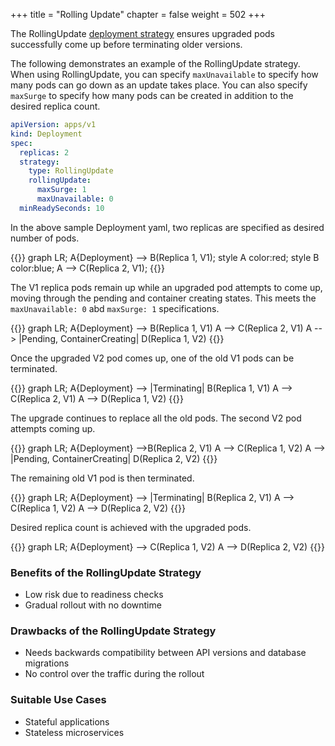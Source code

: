 +++
title = "Rolling Update"
chapter = false
weight = 502
+++

The RollingUpdate [deployment strategy](https://kubernetes.io/docs/concepts/workloads/controllers/deployment/#rolling-update-deployment) ensures upgraded pods successfully come up before terminating older versions.

The following demonstrates an example of the RollingUpdate strategy. When using RollingUpdate, you can specify `maxUnavailable` to specify how many pods can go down as an update takes place. You can also specify `maxSurge` to specify how many pods can be created in addition to the desired replica count.

```yaml
apiVersion: apps/v1
kind: Deployment
spec:
  replicas: 2
  strategy:
    type: RollingUpdate
    rollingUpdate:
      maxSurge: 1
      maxUnavailable: 0
  minReadySeconds: 10
```

In the above sample Deployment yaml, two replicas are specified as desired number of pods.

{{<mermaid>}}
graph LR;
    A{Deployment} --> B(Replica 1, V1);
    style A color:red;
    style B color:blue;
        A --> C(Replica 2, V1);
{{</mermaid>}}

The V1 replica pods remain up while an upgraded pod attempts to come up, moving through the pending and container creating states. This meets the `maxUnavailable: 0` abd `maxSurge: 1` specifications.

{{<mermaid>}}
graph LR;
    A{Deployment} --> B(Replica 1, V1)
    A --> C(Replica 2, V1)
    A --> |Pending, ContainerCreating| D(Replica 1, V2)
{{</mermaid>}}

Once the upgraded V2 pod comes up, one of the old V1 pods can be terminated.

{{<mermaid>}}
graph LR;
    A{Deployment} --> |Terminating| B(Replica 1, V1)
    A --> C(Replica 2, V1)
    A --> D(Replica 1, V2)
{{</mermaid>}}

The upgrade continues to replace all the old pods. The second V2 pod attempts coming up.

{{<mermaid>}}
graph LR;
    A{Deployment} -->B(Replica 2, V1)
    A --> C(Replica 1, V2)
    A --> |Pending, ContainerCreating| D(Replica 2, V2)
{{</mermaid>}}

The remaining old V1 pod is then terminated.

{{<mermaid>}}
graph LR;
    A{Deployment} --> |Terminating| B(Replica 2, V1)
    A --> C(Replica 1, V2)
    A --> D(Replica 2, V2)
{{</mermaid>}}

Desired replica count is achieved with the upgraded pods.

{{<mermaid>}}
graph LR;
    A{Deployment} --> C(Replica 1, V2)
    A --> D(Replica 2, V2)
{{</mermaid>}}

### Benefits of the RollingUpdate Strategy

* Low risk due to readiness checks
* Gradual rollout with no downtime

### Drawbacks of the RollingUpdate Strategy

* Needs backwards compatibility between API versions and database migrations
* No control over the traffic during the rollout

### Suitable Use Cases

* Stateful applications
* Stateless microservices
